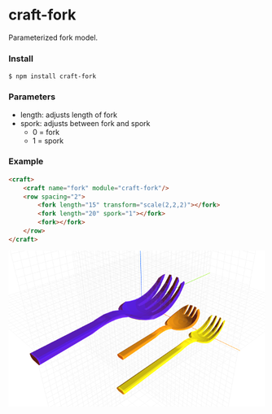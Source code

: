 # craft-fork

Parameterized fork model.

### Install
    $ npm install craft-fork

### Parameters
- length: adjusts length of fork
- spork: adjusts between fork and spork
    - 0 = fork
    - 1 = spork

### Example
```html
<craft>
    <craft name="fork" module="craft-fork"/>
    <row spacing="2">
        <fork length="15" transform="scale(2,2,2)"></fork>
        <fork length="20" spork="1"></fork>
        <fork></fork>
    </row>
</craft>
```

![example](example.png)